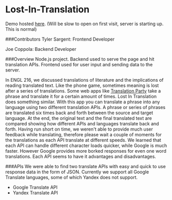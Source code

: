 # Lost-In-Translation

Demo hosted [here]. (Will be slow to open on first visit, server is starting up. This is normal)

###Contributors
Tyler Sargent: Frontend Developer

Joe Coppola: Backend Developer

###Overview
Node.js project. Backend used to serve the page and hit translation APIs. Frontend used for user input and sending data to the server.

In ENGL 216, we discussed translations of literature and the implications of reading translated text. Like the phone game, sometimes meaning is lost after a series of translations. Some web apps like [Translation Party] take a phrase and translate it for a certain amount of times. Lost In Translation does something similar. With this app you can translate a phrase into any language using two different translation APIs. A phrase or series of phrases are translated six times back and forth between the source and target language. At the end, the original text and the final translated text are compared showing how different APIs and languages translate back and forth. Having run short on time, we weren't able to provide much user feedback while translating, therefore please wait a couple of moments for the translations as each API translate at different speeds. We learned that each API can handle different character loads quicker, while Google is much faster. However Google provides more borked responses for even one word translations. Each API seems to have it advantages and disadvantages. 

###APIs
We were able to find two translate APIs with easy and quick to use response data in the form of JSON. Currently we support all Google Translate languages, some of which Yandex does not support.

* Google Translate API
* Yandex Translate API

[here]:http://lost-in-translation.herokuapp.com/
[Translation Party]:http://translationparty.com/
